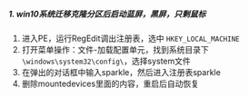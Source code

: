 ##### 1. win10系统迁移克隆分区后启动蓝屏，黑屏，只剩鼠标
1. 进入PE，运行RegEdit调出注册表，选中 `HKEY_LOCAL_MACHINE`
2. 打开菜单操作：文件-加载配置单元，找到系统目录下 `\windows\system32\config\`，选择system文件
3. 在弹出的对话框中输入sparkle，然后进入注册表sparkle
4. 删除mountedevices里面的内容，重启后自动恢复


